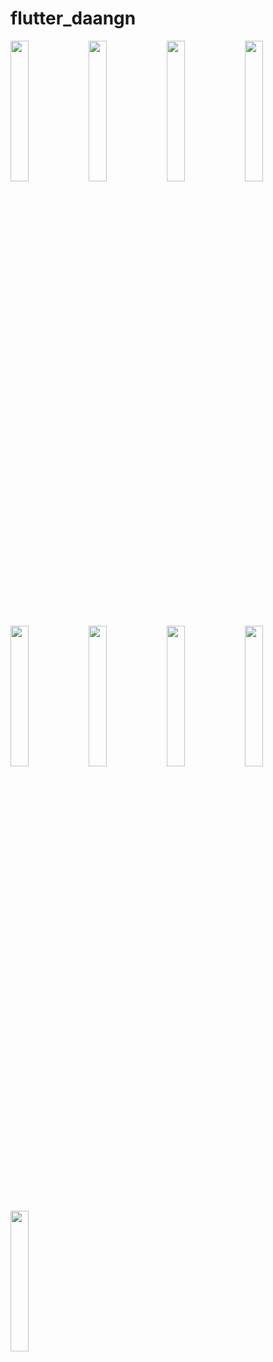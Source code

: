 # flutter_daangn

<img src = "https://github.com/user-attachments/assets/557011c9-6e8d-474b-8a4e-27878774dce8" width="24%" height="24%">
<img src = "https://github.com/user-attachments/assets/2f46d675-c6bb-48f2-89e5-ab39a80ba023" width="24%" height="24%">
<img src = "https://github.com/user-attachments/assets/178e9943-ade0-490a-9559-0cae50deb571" width="24%" height="24%">
<img src = "https://github.com/user-attachments/assets/316a9c89-3365-4780-b993-676ce6364744" width="24%" height="24%">
<img src = "https://github.com/user-attachments/assets/9e4460b7-7328-4ce6-8eef-65bfe765ad0c" width="24%" height="24%">
<img src = "https://github.com/user-attachments/assets/afb45265-f03e-4af6-b71a-0bf520f83487" width="24%" height="24%">
<img src = "https://github.com/user-attachments/assets/df0842ce-9135-46b2-896a-3abdf7377cdb" width="24%" height="24%">
<img src = "https://github.com/user-attachments/assets/c4644a21-317e-4cb7-9034-c6b889bd0b1c" width="24%" height="24%">
<img src = "https://github.com/user-attachments/assets/e8e860a4-4830-4ded-b11a-92e217d55411" width="24%" height="24%">
